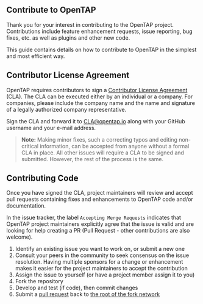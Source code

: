 ## Contribute to OpenTAP

Thank you for your interest in contributing to the OpenTAP project. Contributions include feature enhancement requests, issue reporting, bug fixes, etc. as well as plugins and other new code.

This guide contains details on how to contribute to OpenTAP in the simplest and most efficient way.

## Contributor License Agreement

OpenTAP requires contributors to sign a [Contributor License Agreement]( https://opentap.io/assets/OpenTAP-CLA-v2.pdf) (CLA).
The CLA can be executed either by an individual or a company. For companies, please include the company name and the name and signature of a legally authorized company representative.

Sign the CLA and forward it to [CLA@opentap.io](mailto:CLA@opentap.io) along with your GitHub username and your e-mail address.

> **Note:** Making minor fixes, such a correcting typos and editing non-critical information, can be accepted from anyone without a formal CLA in place. All other issues will require a CLA to be signed and submitted.  However, the rest of the process is the same.

## Contributing Code 

Once you have signed the CLA, project maintainers will review and accept pull requests containing fixes and enhancements to OpenTAP code and/or documentation.

In the issue tracker, the label `Accepting Merge Requests` indicates that OpenTAP project maintainers explicitly agree that the issue is valid and are looking for help creating a PR (Pull Request - other contributions are also welcome).

1. Identify an existing issue you want to work on, or submit a new one
2. Consult your peers in the community to seek consensus on the issue resolution. Having multiple sponsors for a change or enhancement makes it easier for the project maintainers to accept the contribution 
3. Assign the issue to yourself (or have a project member assign it to you)
4. Fork the repository
5. Develop and test (if code), then commit changes
6. Submit a [pull request](https://docs.github.com/en/pull-requests/collaborating-with-pull-requests/proposing-changes-to-your-work-with-pull-requests/creating-a-pull-request-from-a-fork) back to [the root of the fork network](https://github.com/opentap/opentap)
